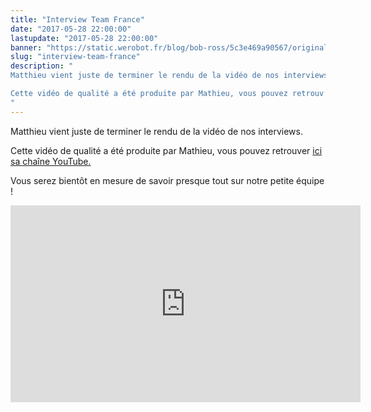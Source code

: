 ```yaml
---
title: "Interview Team France"
date: "2017-05-28 22:00:00"
lastupdate: "2017-05-28 22:00:00"
banner: "https://static.werobot.fr/blog/bob-ross/5c3e469a90567/original.jpg"
slug: "interview-team-france"
description: " 
Matthieu vient juste de terminer le rendu de la vidéo de nos interviews. 

Cette vidéo de qualité a été produite par Mathieu, vous pouvez retrouv
"
---
```

Matthieu vient juste de terminer le rendu de la vidéo de nos interviews. 

Cette vidéo de qualité a été produite par Mathieu, vous pouvez retrouver [ici sa chaîne YouTube.](https://www.youtube.com/user/SuperHeroesEncyclope)

Vous serez bientôt en mesure de savoir presque tout sur notre petite équipe !

<iframe width="560" height="315" src="https://www.youtube-nocookie.com/embed/Abel-aMgHPI" frameborder="0" allow="accelerometer; autoplay; encrypted-media; gyroscope; picture-in-picture" allowfullscreen></iframe>
    